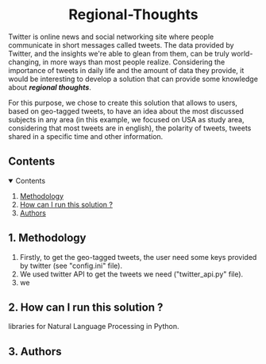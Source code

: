 <h1 align="center"><b>Regional-Thoughts</b></h1>

Twitter is online news and social networking site where people communicate in short messages called tweets. The data provided by Twitter, and the insights we're able to glean from them, can be truly world-changing, in more ways than most people realize.
Considering the importance of tweets in daily life and the amount of data they provide, it would be interesting to develop a solution that can provide some knowledge about ***regional thoughts***.

For this purpose, we chose to create this solution that allows to users, based on geo-tagged tweets, to have an idea about the most discussed subjects in any area (in this example, we focused on USA as study area, considering that most tweets are in english), the polarity of tweets, tweets shared in a specific time and other information.

<!-- CONTENTS -->
<h2 id = "contents">Contents</h2>

<details open = "open">
  <summary>Contents</summary>
  <ol>
    <li><a href = "#methodology">Methodology</a></li>
    <li><a href = "#steps">How can I run this solution ?</a></li>
    <li><a href = "#Authors">Authors</a></li>
  </ol>
</details>

<h2 id = "methodology">1. Methodology</h2>


1. Firstly, to get the geo-tagged tweets, the user need some keys provided by twitter (see "config.ini" file).
2. We used twitter API to get the tweets we need ("twitter_api.py" file). 
3. we


<h2 id = "steps">2. How can I run this solution ?</h2>




libraries for Natural Language Processing in Python.

<h2 id = "Authors">3. Authors</h2>



